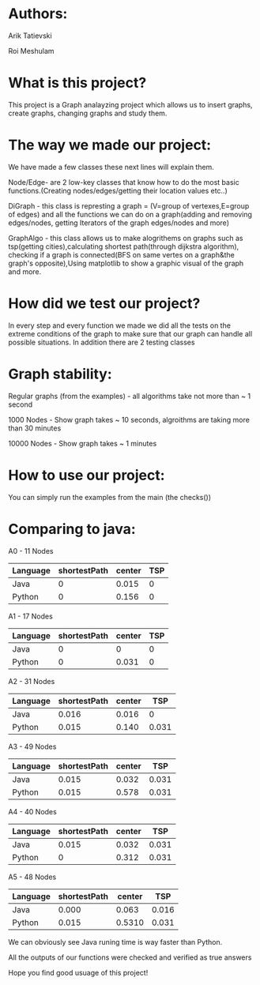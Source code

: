 # Authors:

Arik Tatievski

Roi Meshulam

# What is this project?

This project is a Graph analayzing project which allows us to insert graphs, create graphs, changing graphs and study them.

# The way we made our project:

We have made a few classes these next lines will explain them.

Node/Edge- are 2 low-key classes that know how to do the most basic functions.(Creating nodes/edges/getting their location values etc..)

DiGraph - this class is represting a graph = (V=group of vertexes,E=group of edges) and all the functions we can do on a graph(adding and removing edges/nodes, getting Iterators of the graph edges/nodes and more)

GraphAlgo - this class allows us to make alogrithems on graphs such as tsp(getting cities),calculating shortest path(through dijkstra algorithm), checking if a graph is connected(BFS on same vertes on a graph&the graph's opposite),Using matplotlib to show a graphic visual of the graph and more.

# How did we test our project?
In every step and every function we made we did all the tests on the extreme conditions of the graph to make sure that our graph can handle all possible situations.
In addition there are 2 testing classes

# Graph stability:

Regular graphs (from the examples) - all algorithms take not more than ~ 1 second

1000 Nodes - Show graph takes ~ 10 seconds, algroithms are taking more than 30 minutes

10000 Nodes - Show graph takes ~ 1 minutes

# How to use our project:

You can simply run the examples from the main (the checks())

# Comparing to java:

A0 - 11 Nodes

Language | shortestPath | center | TSP
--- | --- | --- | --- 
Java|0|0.015|0
Python|0|0.156|0

A1 - 17 Nodes

Language | shortestPath | center | TSP
--- | --- | --- | --- 
Java|0|0|0
Python|0|0.031|0

A2 - 31 Nodes

Language | shortestPath | center | TSP
--- | --- | --- | --- 
Java|0.016|0.016|0
Python|0.015|0.140|0.031

A3 - 49 Nodes

Language | shortestPath | center | TSP
--- | --- | --- | --- 
Java|0.015|0.032|0.031
Python|0.015|0.578|0.031

A4 - 40 Nodes

Language | shortestPath | center | TSP
--- | --- | --- | --- 
Java|0.015|0.032|0.031
Python|0|0.312|0.031

A5 - 48 Nodes

Language | shortestPath | center | TSP
--- | --- | --- | --- 
Java|0.000|0.063|0.016
Python|0.015|0.5310|0.031

We can obviously see Java runing time is way faster than Python.

All the outputs of our functions were checked and verified as true answers

Hope you find good usuage of this project!

